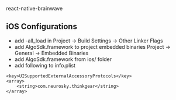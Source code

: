 react-native-brainwave



## iOS Configurations
- add -all_load in Project -> Build Settings -> Other Linker Flags
- add AlgoSdk.framework to project embedded binaries Project -> General -> Embedded Binaries
- add AlgoSdk.framework from ios/ folder
- add following to info.plist
```
<key>UISupportedExternalAccessoryProtocols</key>
<array>
    <string>com.neurosky.thinkgear</string>
</array>

```